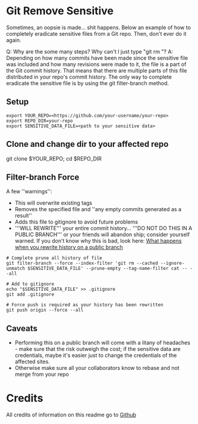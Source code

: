 # Git Remove Sensitive
Sometimes, an oopsie is made... shit happens. Below an example of how to completely eradicate sensitive files from a Git repo. Then, don't ever do it again.

Q: Why are the some many steps? Why can't I just type "git rm <sensitive file path>"?
A: Depending on how many commits have been made since the sensitive file was included and how many revisions were made to it, the file is a part of the Git commit history. That means that there are multiple parts of this file distributed in your repo's commit history. The only way to complete eradicate the sensitive file is by using the git filter-branch method.

## Setup
```
export YOUR_REPO=<https://github.com/your-username/your-repo>
export REPO_DIR=your-repo
export SENSITIVE_DATA_FILE=<path to your sensitive data>
```

## Clone and change dir to your affected repo
git clone $YOUR\_REPO; cd $REPO\_DIR

## Filter-branch Force
A few ''warnings'':
* This will overwrite existing tags
* Removes the specified file and ''any empty commits generated as a result''
* Adds this file to gitignore to avoid future problems
* '''WILL REWRITE''' your entire commit history... '''DO NOT DO THIS IN A PUBLIC BRANCH''' or your friends will abandon ship; consider yourself warned. If you don't know why this is bad, look here: [What happens when you rewrite history on a public branch](http://stackoverflow.com/questions/11149499/what-happens-when-you-rewrite-history-of-a-public-branch)
```
# Complete prune all history of file
git filter-branch --force --index-filter 'git rm --cached --ignore-unmatch $SENSITIVE_DATA_FILE' --prune-empty --tag-name-filter cat -- --all

# Add to gitignore
echo "$SENSITIVE_DATA_FILE" >> .gitignore
git add .gitignore

# Force push is required as your history has been rewritten
git push origin --force --all
```

## Caveats
* Performing this on a public branch will come with a litany of headaches - make sure that the risk outweigh the cost; if the sensitive data are credentials, maybe it's easier just to change the credentials of the affected sites.
* Otherwise make sure all your collaborators know to rebase and not merge from your repo

# Credits
All credits of information on this readme go to [Github](https://help.github.com/articles/removing-sensitive-data-from-a-repository/)

